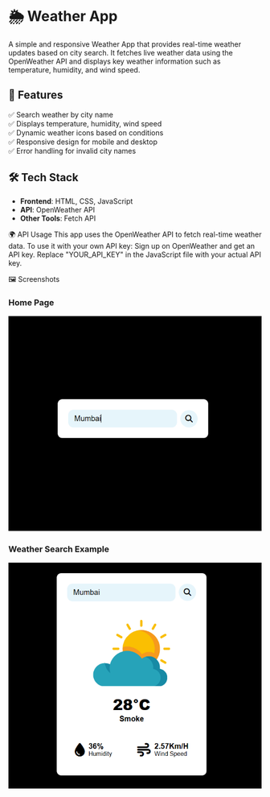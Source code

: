 # 🌦️ Weather App

A simple and responsive Weather App that provides real-time weather updates based on city search. It fetches live weather data using the OpenWeather API and displays key weather information such as temperature, humidity, and wind speed.




## 📌 Features
✅ Search weather by city name  
✅ Displays temperature, humidity, wind speed  
✅ Dynamic weather icons based on conditions  
✅ Responsive design for mobile and desktop  
✅ Error handling for invalid city names  

## 🛠️ Tech Stack
- **Frontend**: HTML, CSS, JavaScript  
- **API**: OpenWeather API  
- **Other Tools**: Fetch API  


🌍 API Usage
This app uses the OpenWeather API to fetch real-time weather data.
To use it with your own API key:
Sign up on OpenWeather and get an API key.
Replace "YOUR_API_KEY" in the JavaScript file with your actual API key.

🖼️ Screenshots
### Home Page  
![Home Page](screenshots/weather-homepage.png)

### Weather Search Example  
![Weather Search](screenshots/weather-app-search.png)

